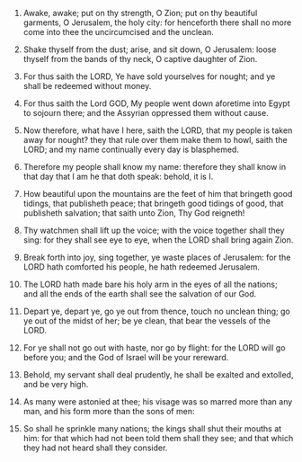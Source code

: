 1. Awake, awake; put on thy strength, O Zion; put on thy beautiful
garments, O Jerusalem, the holy city: for henceforth there shall no
more come into thee the uncircumcised and the unclean.

2. Shake thyself from the dust; arise, and sit down, O Jerusalem:
loose thyself from the bands of thy neck, O captive daughter of Zion.

3. For thus saith the LORD, Ye have sold yourselves for nought; and
ye shall be redeemed without money.

4. For thus saith the Lord GOD, My people went down aforetime into
Egypt to sojourn there; and the Assyrian oppressed them without cause.

5. Now therefore, what have I here, saith the LORD, that my people
is taken away for nought? they that rule over them make them to howl,
saith the LORD; and my name continually every day is blasphemed.

6. Therefore my people shall know my name: therefore they shall know
in that day that I am he that doth speak: behold, it is I.

7. How beautiful upon the mountains are the feet of him that
bringeth good tidings, that publisheth peace; that bringeth good
tidings of good, that publisheth salvation; that saith unto Zion, Thy
God reigneth!

8. Thy watchmen shall lift up the voice; with the
voice together shall they sing: for they shall see eye to eye, when
the LORD shall bring again Zion.

9. Break forth into joy, sing together, ye waste places of
Jerusalem: for the LORD hath comforted his people, he hath redeemed
Jerusalem.

10. The LORD hath made bare his holy arm in the eyes of all the
nations; and all the ends of the earth shall see the salvation of our
God.

11. Depart ye, depart ye, go ye out from thence, touch no unclean
thing; go ye out of the midst of her; be ye clean, that bear the
vessels of the LORD.

12. For ye shall not go out with haste, nor go by flight: for the
LORD will go before you; and the God of Israel will be your rereward.

13. Behold, my servant shall deal prudently, he shall be exalted and
extolled, and be very high.

14. As many were astonied at thee; his visage was so marred more
than any man, and his form more than the sons of men:

15. So shall
he sprinkle many nations; the kings shall shut their mouths at him:
for that which had not been told them shall they see; and that which
they had not heard shall they consider.